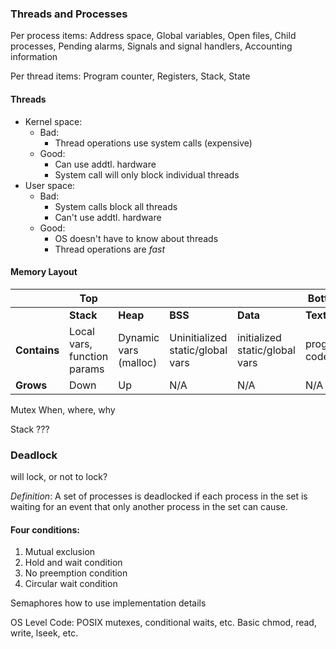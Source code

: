 ### Threads and Processes

Per process items: Address space, Global variables, Open files, Child processes, Pending alarms, Signals and signal handlers, Accounting information

Per thread items: Program counter, Registers, Stack, State

#### Threads
* Kernel space:
  * Bad:
    * Thread operations use system calls (expensive)
  * Good:
    * Can use addtl. hardware
    * System call will only block individual threads
* User space:
  * Bad:
    * System calls block all threads
    * Can't use addtl. hardware
  * Good:
    * OS doesn't have to know about threads
    * Thread operations are *fast*

#### Memory Layout

|               |Top        |          |         |          |    Bottom|
|---------------|-----------|----------|---------|----------|----------|
|               | **Stack** | **Heap** | **BSS** | **Data** | **Text** |
| **Contains**  | Local vars, function params | Dynamic vars (malloc) | Uninitialized static/global vars | initialized static/global vars | program code |
| **Grows**     | Down       |  Up     | N/A     | N/A      | N/A      |

Mutex
  When, where, why
  
Stack
    ???
    
### Deadlock
  will lock, or not to lock?

  *Definition*: A set of processes is deadlocked if each process in the set is waiting for an event that only another process in the set can cause.

#### Four conditions:

  1. Mutual exclusion
  2. Hold and wait condition
  3. No preemption condition
  4. Circular wait condition
  
Semaphores
  how to use
  implementation details
      
OS Level Code:
  POSIX
    mutexes, conditional waits, etc.
  Basic
    chmod, read, write, lseek, etc.
